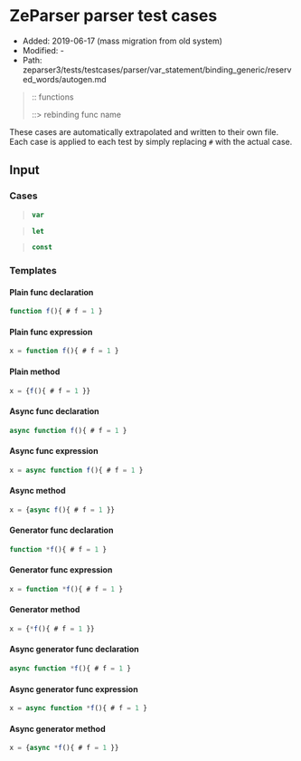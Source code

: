 # ZeParser parser test cases

- Added: 2019-06-17 (mass migration from old system)
- Modified: -
- Path: zeparser3/tests/testcases/parser/var_statement/binding_generic/reserved_words/autogen.md

> :: functions
>
> ::> rebinding func name

These cases are automatically extrapolated and written to their own file.
Each case is applied to each test by simply replacing `#` with the actual case.

## Input

### Cases

> `````js
> var
> `````

> `````js
> let
> `````

> `````js
> const
> `````

### Templates

#### Plain func declaration

`````js
function f(){ # f = 1 }
`````

#### Plain func expression

`````js
x = function f(){ # f = 1 }
`````

#### Plain method

`````js
x = {f(){ # f = 1 }}
`````

#### Async func declaration

`````js
async function f(){ # f = 1 }
`````

#### Async func expression

`````js
x = async function f(){ # f = 1 }
`````

#### Async method

`````js
x = {async f(){ # f = 1 }}
`````

#### Generator func declaration

`````js
function *f(){ # f = 1 }
`````

#### Generator func expression

`````js
x = function *f(){ # f = 1 }
`````

#### Generator method

`````js
x = {*f(){ # f = 1 }}
`````

#### Async generator func declaration

`````js
async function *f(){ # f = 1 }
`````

#### Async generator func expression

`````js
x = async function *f(){ # f = 1 }
`````

#### Async generator method

`````js
x = {async *f(){ # f = 1 }}
`````
